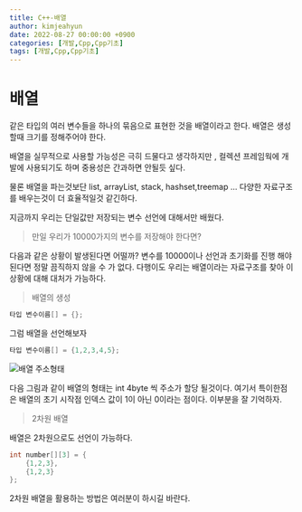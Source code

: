 ```yaml
---
title: C++-배열
author: kimjeahyun
date: 2022-08-27 00:00:00 +0900
categories: [개발,Cpp,Cpp기초]
tags: [개발,Cpp,Cpp기초]
---
```



# 배열 

같은 타입의 여러 변수들을 하나의 묶음으로 표현한 것을 배열이라고 한다.
배열은 생성할때 크기를 정해주어야 한다. 

배열을 실무적으로 사용할 가능성은 극히 드물다고 생각하지만 , 
컬렉션 프레임웍에 개발에 사용되기도 하며 중용성은 간과하면 안될듯 싶다.

물론 배열을 파는것보단 list, arrayList, stack, hashset,treemap ... 다양한 자료구조를 배우는것이 더 효율적일것 같긴하다.

지금까지 우리는 단일값만 저장되는 변수 선언에 대해서만 배웠다.
> 만일 우리가 10000가지의 변수를 저장해야 한다면? 

다음과 같은 상황이 발생된다면 어떨까? 변수를 10000이나 선언과 초기화를 진행 해야 된다면 정말 끔직하지 않을 수 가 없다. 다행이도 우리는 배열이라는 자료구조를 찾아 이 상황에 대해 대처가 가능하다.

> 배열의 생성

```cpp
타입 변수이름[] = {};
```

그럼 배열을 선언해보자
```cpp
타입 변수이름[] = {1,2,3,4,5};
```

![배열 주소형태](../../img/cpp/array1-1.png)

다음 그림과 같이 배열의 형태는 int 4byte 씩 주소가 할당 될것이다.
여기서 특이한점은 배열의 초기 시작점 인덱스 값이 1이 아닌 0이라는 점이다. 이부분을 잘 기억하자.

> 2차원 배열

배열은 2차원으로도 선언이 가능하다.

```java
int number[][3] = {
	{1,2,3},
	{1,2,3}
};
```

2차원 배열을 활용하는 방법은 여러분이 하시길 바란다. 

